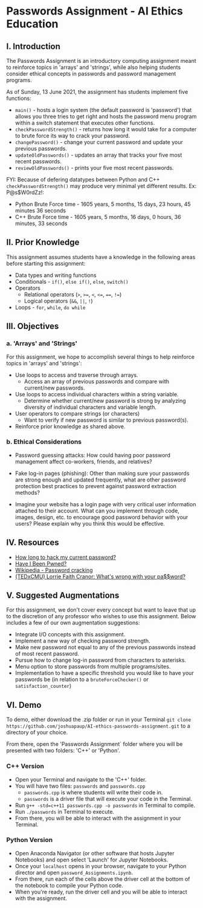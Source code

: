 # Passwords Assignment - AI Ethics Education

## I. Introduction
The Passwords Assignment is an introductory computing assignment meant to reinforce topics in 'arrays' and 'strings', while also helping students consider ethical concepts in passwords and password management programs.


As of Sunday, 13 June 2021, the assignment has students implement five functions:
* `main()` - hosts a login system (the default password is 'password') that allows you three tries to get right and hosts the password menu program within a switch statement that executes other functions. 
* `checkPasswordStrength()` - returns how long it would take for a computer to brute force its way to crack your password. 
* `changePassword()` - change your current password and update your previous passwords.
* `updateOldPasswords()` - updates an array that tracks your five most recent passwords.
* `reviewOldPasswords()` - prints your five most recent passwords.

FYI: Because of defering datatypes between Python and C++ `checkPasswordStrength()` may produce very minimal yet different results. 
Ex: P@s$W0rdZz!: 
* Python Brute Force time - 1605  years,  5  months,  15  days,  23  hours,  45  minutes  36  seconds
* C++ Brute Force time - 1605 years, 5 months, 16 days, 0 hours, 36 minutes, 33 seconds


## II. Prior Knowledge
This assignment assumes students have a knowledge in the following areas before starting this assignment: 

* Data types and writing functions
* Conditionals - `if()`, `else if()`, `else`, `switch()`
* Operators
    * Relational operators (`>`, `>=`, `<`, `<=`, `==`, `!=`)
    * Logical operators (`&&`, `||`, `!`)
* Loops - `for`, `while`, `do while`

## III. Objectives
### a. 'Arrays' and 'Strings'
For this assignment, we hope to accomplish several things to help reinforce topics in 'arrays' and 'strings':
* Use loops to access and traverse through arrays.
    * Access an array of previous passwords and compare with current/new passwords.
* Use loops to access individual characters within a string variable.
    * Determine whether current/new password is strong by analyzing diversity of individual characters and variable length.
* User operators to compare strings (or characters)
    * Want to verify if new password is similar to previous password(s).
* Reinforce prior knowledge as shared above.

### b. Ethical Considerations
* Password guessing attacks: How could having poor password management affect co-workers, friends, and relatives?

* Fake log-in pages (phishing): Other than making sure your passwords are strong enough and updated frequently, what are other password protection best practices to prevent against password extraction methods?

* Imagine your website has a login page with very critical user information attached to their account. What can you implement through code, images, design, etc. to encourage good password behavior with your users? Please explain why you think this would be effective.

## IV. Resources
* [How long to hack my current password?](https://random-ize.com/how-long-to-hack-pass/?)
* [Have I Been Pwned?](https://haveibeenpwned.com/)
* [Wikipedia - Password cracking](https://en.wikipedia.org/wiki/Password_cracking)
* [(TEDxCMU) Lorrie Faith Cranor: What's wrong with your pa$$word?](https://www.youtube.com/watch?v=0SkdP36wiAU)

## V. Suggested Augmentations
For this assignment, we don't cover every concept but want to leave that up to the discretion of any professor who wishes to use this assignment. Below includes a few of our own augmentation suggestions:
* Integrate I/O concepts with this assignment.
* Implement a new way of checking password strength.
* Make new password not equal to any of the previous passwords instead of most recent password.
* Pursue how to change log-in password from characters to asterisks.
* Menu option to store passwords from multiple programs/sites.
* Implementation to have a specific threshold you would like to have your passwords be (in relation to a `bruteForceChecker()` or `satisfaction_counter`)

## VI. Demo
To demo, either download the .zip folder or run in your Terminal `git clone https://github.com/joshuapaup/AI-ethics-passwords-assignment.git` to a directory of your choice. 

From there, open the 'Passwords Assignment` folder where you will be presented with two folders: 'C++' or 'Python'.

### C++ Version
* Open your Terminal and navigate to the 'C++' folder. 
* You will have two files: `passwords` and `passwords.cpp`
    * `passwords.cpp` is where students will write their code in.
    * `passwords` is a driver file that will execute your code in the Terminal. 
* Run `g++ -std=c++11 passwords.cpp -o passwords` in Terminal to compile.
* Run `./passwords` in Terminal to execute.
* From there, you will be able to interact with the assignment in your Terminal.

### Python Version
* Open Anaconda Navigator (or other software that hosts Jupyter Notebooks) and open select 'Launch' for Jupyter Notebooks.
* Once your `localhost` opens in your browser, navigate to your Python director and open `password_Assignments.ipynb`. 
* From there, run each of the cells above the driver cell at the bottom of the notebook to compile your Python code.
* When you're ready, run the driver cell and you will be able to interact with the assignment.
